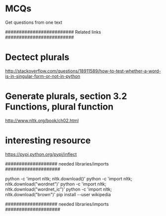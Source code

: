 # MCQs
Get questions from one text

#########################  Related links  #########################

# Dectect plurals
http://stackoverflow.com/questions/18911589/how-to-test-whether-a-word-is-in-singular-form-or-not-in-python

# Generate plurals, section 3.2 Functions, plural function
http://www.nltk.org/book/ch02.html

# interesting resource
https://pypi.python.org/pypi/inflect

###################  needed libraries/imports  ####################

python -c 'import nltk; nltk.download()'
python -c 'import nltk; nltk.download("wordnet")'
python -c 'import nltk; nltk.download("wordnet_ic")'
python -c 'import nltk; nltk.download("brown")'
pip install --user wikipedia

###################  needed libraries/imports  ####################
